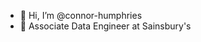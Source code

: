 - 👋 Hi, I’m @connor-humphries
- 🏢 Associate Data Engineer at Sainsbury's

<!---
connor-humphries/connor-humphries is a ✨ special ✨ repository because its `README.md` (this file) appears on your GitHub profile.
You can click the Preview link to take a look at your changes.
--->
